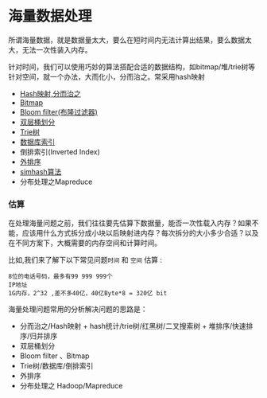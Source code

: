 # 海量数据处理

所谓海量数据，就是数据量太大，要么在短时间内无法计算出结果，要么数据太大，无法一次性装入内存。

针对时间，我们可以使用巧妙的算法搭配合适的数据结构，如bitmap/堆/trie树等  
针对空间，就一个办法，大而化小，分而治之。常采用hash映射


* [Hash映射,分而治之](Hash映射,分而治之.md)
* [Bitmap](Bitmap.md)
* [Bloom filter(布隆过滤器)](Bloomfilter.md)
* [双层桶划分](双层桶划分.md)
* [Trie树](../4%20Tree/4-字典树Trie/README.md)
* [数据库索引](Inverted%20Index/数据库索引.md)
* 倒排索引(Inverted Index)
* [外排序](../6%20Sort/外排序.md)
* [simhash算法](simhash算法.md)
* 分布处理之Mapreduce


### 估算

在处理海量问题之前，我们往往要先估算下数据量，能否一次性载入内存？如果不能，应该用什么方式拆分成小块以后映射进内存？每次拆分的大小多少合适？以及在不同方案下，大概需要的内存空间和计算时间。

比如,我们来了解下以下常见问题`时间` 和 `空间` 估算 :

```
8位的电话号码，最多有99 999 999个
IP地址
1G内存，2^32 ,差不多40亿，40亿Byte*8 = 320亿 bit

```


海量处理问题常用的分析解决问题的思路是：

* 分而治之/Hash映射 + hash统计/trie树/红黑树/二叉搜索树 + 堆排序/快速排序/归并排序
* 双层桶划分
* Bloom filter 、Bitmap
* Trie树/数据库/倒排索引
* 外排序
* 分布处理之 Hadoop/Mapreduce

















